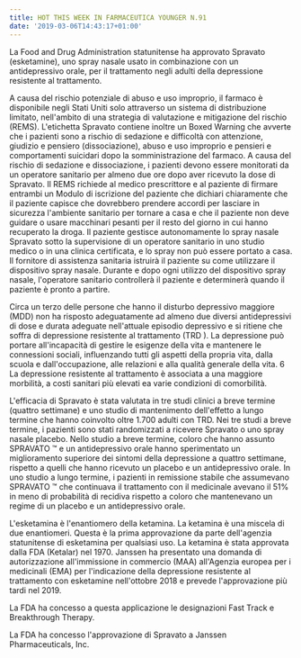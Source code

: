 ```yaml
---
title: HOT THIS WEEK IN FARMACEUTICA YOUNGER N.91
date: '2019-03-06T14:43:17+01:00'
---
```

La Food and Drug Administration statunitense ha approvato Spravato (esketamine), uno spray nasale usato in combinazione con un antidepressivo orale, per il trattamento negli adulti della depressione resistente al trattamento. 

A causa del rischio potenziale di abuso e uso improprio, il farmaco è disponibile negli Stati Uniti solo attraverso un sistema di distribuzione limitato, nell'ambito di una strategia di valutazione e mitigazione del rischio (REMS). L'etichetta Spravato contiene inoltre un Boxed Warning che avverte che i pazienti sono a rischio di sedazione e difficoltà con attenzione, giudizio e pensiero (dissociazione), abuso e uso improprio e pensieri e comportamenti suicidari dopo la somministrazione del farmaco. A causa del rischio di sedazione e dissociazione, i pazienti devono essere monitorati da un operatore sanitario per almeno due ore dopo aver ricevuto la dose di Spravato. Il REMS richiede al medico prescrittore e al paziente di firmare entrambi un Modulo di iscrizione del paziente che dichiari chiaramente che il paziente capisce che dovrebbero prendere accordi per lasciare in sicurezza l'ambiente sanitario per tornare a casa e che il paziente non deve guidare o usare macchinari pesanti per il resto del giorno in cui hanno recuperato la droga. Il paziente gestisce autonomamente lo spray nasale Spravato sotto la supervisione di un operatore sanitario in uno studio medico o in una clinica certificata, e lo spray non può essere portato a casa. Il fornitore di assistenza sanitaria istruirà il paziente su come utilizzare il dispositivo spray nasale. Durante e dopo ogni utilizzo del dispositivo spray nasale, l'operatore sanitario controllerà il paziente e determinerà quando il paziente è pronto a partire.

Circa un terzo delle persone che hanno il disturbo depressivo maggiore (MDD) non ha risposto adeguatamente ad almeno due diversi antidepressivi di dose e durata adeguate nell'attuale episodio depressivo e si ritiene che soffra di depressione resistente al trattamento (TRD ). La depressione può portare all'incapacità di gestire le esigenze della vita e mantenere le connessioni sociali, influenzando tutti gli aspetti della propria vita, dalla scuola e dall'occupazione, alle relazioni e alla qualità generale della vita. 6 La depressione resistente al trattamento è associata a una maggiore morbilità, a costi sanitari più elevati ea varie condizioni di comorbilità. 

L'efficacia di Spravato è stata valutata in tre studi clinici a breve termine (quattro settimane) e uno studio di mantenimento dell'effetto a lungo termine che hanno coinvolto oltre 1.700 adulti con TRD. Nei tre studi a breve termine, i pazienti sono stati randomizzati a ricevere Spravato o uno spray nasale placebo. Nello studio a breve termine, coloro che hanno assunto SPRAVATO ™ e un antidepressivo orale hanno sperimentato un miglioramento superiore dei sintomi della depressione a quattro settimane, rispetto a quelli che hanno ricevuto un placebo e un antidepressivo orale. In uno studio a lungo termine, i pazienti in remissione stabile che assumevano SPRAVATO ™ che continuava il trattamento con il medicinale avevano il 51% in meno di probabilità di recidiva rispetto a coloro che mantenevano un regime di un placebo e un antidepressivo orale. 

L'esketamina è l'enantiomero della ketamina. La ketamina è una miscela di due enantiomeri. Questa è la prima approvazione da parte dell'agenzia statunitense di esketamina per qualsiasi uso. La ketamina è stata approvata dalla FDA (Ketalar) nel 1970.
 Janssen ha presentato una domanda di autorizzazione all'immissione in commercio (MAA) all'Agenzia europea per i medicinali (EMA) per l'indicazione della depressione resistente al trattamento con esketamine nell'ottobre 2018 e prevede l'approvazione più tardi nel 2019.

La FDA ha concesso a questa applicazione le designazioni Fast Track e Breakthrough Therapy.

La FDA ha concesso l'approvazione di Spravato a Janssen Pharmaceuticals, Inc.
